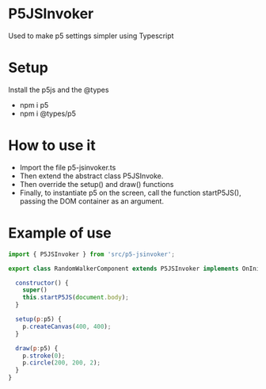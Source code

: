 # P5JSInvoker
Used to make p5 settings simpler using Typescript


# Setup
Install the p5js and the @types

- npm i p5
- npm i @types/p5

# How to use it
- Import the file p5-jsinvoker.ts
- Then extend the abstract class P5JSInvoke.
- Then override the setup() and draw() functions
- Finally, to instantiate p5 on the screen, call the function startP5JS(), passing the DOM container as an argument.

# Example of use
```javascript
import { P5JSInvoker } from 'src/p5-jsinvoker';

export class RandomWalkerComponent extends P5JSInvoker implements OnInit{

  constructor() {
    super()
    this.startP5JS(document.body);
  }

  setup(p:p5) {
    p.createCanvas(400, 400);
  }

  draw(p:p5) {
    p.stroke(0);
    p.circle(200, 200, 2);
  }
}
```